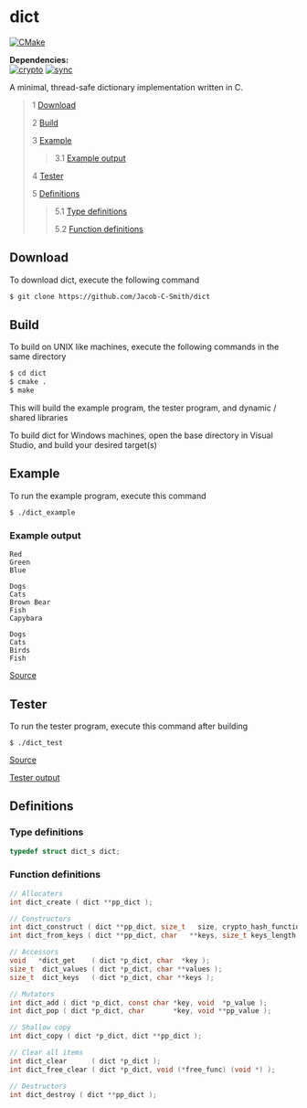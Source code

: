 # dict
[![CMake](https://github.com/Jacob-C-Smith/dict/actions/workflows/cmake.yml/badge.svg)](https://github.com/Jacob-C-Smith/dict/actions/workflows/cmake.yml)

**Dependencies:**\
[![crypto](https://github.com/Jacob-C-Smith/crypto/actions/workflows/cmake.yml/badge.svg)](https://github.com/Jacob-C-Smith/crypto/actions/workflows/cmake.yml) [![sync](https://github.com/Jacob-C-Smith/sync/actions/workflows/cmake.yml/badge.svg)](https://github.com/Jacob-C-Smith/sync/actions/workflows/cmake.yml)


 A minimal, thread-safe dictionary implementation written in C. 
 


 > 1 [Download](#download)
 >
 > 2 [Build](#build)
 >
 > 3 [Example](#example)
 >
 >> 3.1 [Example output](#example-output)
 >
 > 4 [Tester](#tester)
 >
 > 5 [Definitions](#definitions)
 >
 >> 5.1 [Type definitions](#type-definitions)
 >>
 >> 5.2 [Function definitions](#function-definitions)

 ## Download
 To download dict, execute the following command
 ```bash
 $ git clone https://github.com/Jacob-C-Smith/dict
 ```
 ## Build
 To build on UNIX like machines, execute the following commands in the same directory
 ```bash
 $ cd dict
 $ cmake .
 $ make
 ```
  This will build the example program, the tester program, and dynamic / shared libraries

  To build dict for Windows machines, open the base directory in Visual Studio, and build your desired target(s)
 ## Example
 To run the example program, execute this command
 ```
 $ ./dict_example
 ```
 ### Example output
 ```
Red
Green
Blue

Dogs
Cats
Brown Bear
Fish
Capybara

Dogs
Cats
Birds
Fish
 ```
 [Source](main.c)
## Tester
 To run the tester program, execute this command after building
 ```
 $ ./dict_test
 ```
 [Source](dict_test.c)
 
 [Tester output](test_output.txt)
 ## Definitions
 ### Type definitions
 ```c
 typedef struct dict_s dict;
 ```
 ### Function definitions
 ```c 
 // Allocaters
 int dict_create ( dict **pp_dict );
 
 // Constructors
 int dict_construct ( dict **pp_dict, size_t   size, crypto_hash_function_64_t pfn_hash_function );
 int dict_from_keys ( dict **pp_dict, char   **keys, size_t keys_length );
 
 // Accessors
 void   *dict_get    ( dict *p_dict, char  *key );
 size_t  dict_values ( dict *p_dict, char **values );
 size_t  dict_keys   ( dict *p_dict, char **keys );
 
 // Mutators
 int dict_add ( dict *p_dict, const char *key, void  *p_value );
 int dict_pop ( dict *p_dict, char       *key, void **pp_value );
 
 // Shallow copy
 int dict_copy ( dict *p_dict, dict **pp_dict );
 
 // Clear all items
 int dict_clear      ( dict *p_dict );
 int dict_free_clear ( dict *p_dict, void (*free_func) (void *) );

 // Destructors
 int dict_destroy ( dict **pp_dict );
 ```

